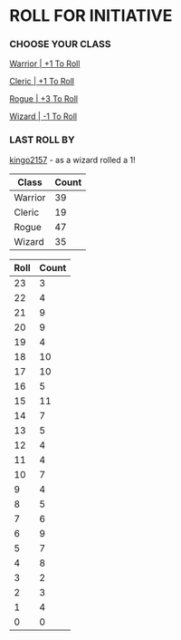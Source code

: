 # ROLL FOR INITIATIVE
### CHOOSE YOUR CLASS

[Warrior | +1 To Roll](https://github.com/benjaminsampica/benjaminsampica/issues/new?title=roll%7Cwarrior&body=Just+click+%27Submit+new+issue%27.)

[Cleric | +1 To Roll](https://github.com/benjaminsampica/benjaminsampica/issues/new?title=roll%7Ccleric&body=Just+click+%27Submit+new+issue%27.)

[Rogue | +3 To Roll](https://github.com/benjaminsampica/benjaminsampica/issues/new?title=roll%7Crogue&body=Just+click+%27Submit+new+issue%27.)

[Wizard | -1 To Roll](https://github.com/benjaminsampica/benjaminsampica/issues/new?title=roll%7Cwizard&body=Just+click+%27Submit+new+issue%27.)
### LAST ROLL BY
[kingo2157](https://www.github.com/kingo2157) - as a wizard rolled a 1!

|Class|Count|
|-|-|
|Warrior|39|
|Cleric|19|
|Rogue|47|
|Wizard|35|

|Roll|Count|
|-|-|
|23|3
|22|4
|21|9
|20|9
|19|4
|18|10
|17|10
|16|5
|15|11
|14|7
|13|5
|12|4
|11|4
|10|7
|9|4
|8|5
|7|6
|6|9
|5|7
|4|8
|3|2
|2|3
|1|4
|0|0
